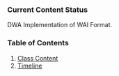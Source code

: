 ### Current Content Status

DWA Implementation of WAI Format.

### Table of Contents

1. [Class Content](./ClassContent)
7. [Timeline](./Timeline.md)
